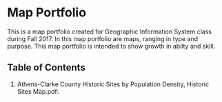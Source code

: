 # Map Portfolio 
This is a map portfolio created for Geographic Information System class during Fall 2017. In this map portfolio are maps, ranging in type and purpose. This map portfolio is intended to show growth in abilty and skill.
## Table of Contents 
1. Athens-Clarke County Historic Sites by Population Density, Historic Sites Map.pdf:
